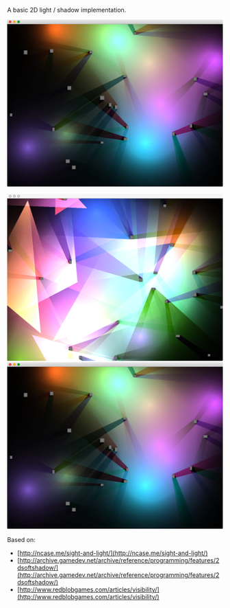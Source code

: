 A basic 2D light / shadow implementation.

[![Demo](https://github.com/bakercp/ofxLight2D/raw/master/screen1.png)](https://vimeo.com/138896608 "Demo - Click to Watch!")

![Screenshot 0](https://github.com/bakercp/ofxLight2D/raw/master/screen0.png)
![Screenshot 1](https://github.com/bakercp/ofxLight2D/raw/master/screen1.png)


Based on:
- [http://ncase.me/sight-and-light/](http://ncase.me/sight-and-light/)
- [http://archive.gamedev.net/archive/reference/programming/features/2dsoftshadow/](http://archive.gamedev.net/archive/reference/programming/features/2dsoftshadow/)
- [http://www.redblobgames.com/articles/visibility/](http://www.redblobgames.com/articles/visibility/)

